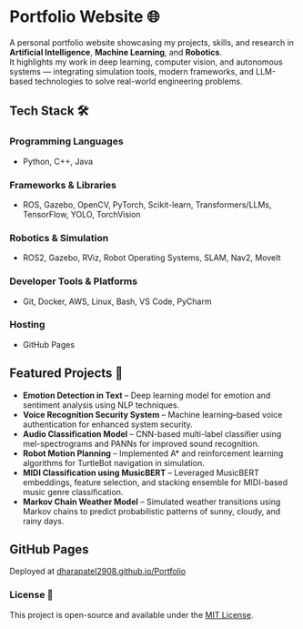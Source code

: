 # Portfolio Website 🌐

A personal portfolio website showcasing my projects, skills, and research in **Artificial Intelligence**, **Machine Learning**, and **Robotics**.  
It highlights my work in deep learning, computer vision, and autonomous systems — integrating simulation tools, modern frameworks, and LLM-based technologies to solve real-world engineering problems.

## Tech Stack 🛠️

### Programming Languages
- Python, C++, Java  

### Frameworks & Libraries
- ROS, Gazebo, OpenCV, PyTorch, Scikit-learn, Transformers/LLMs, TensorFlow, YOLO, TorchVision  

### Robotics & Simulation
- ROS2, Gazebo, RViz, Robot Operating Systems, SLAM, Nav2, MoveIt  

### Developer Tools & Platforms
- Git, Docker, AWS, Linux, Bash, VS Code, PyCharm  

### Hosting
- GitHub Pages  

## Featured Projects 🚀
- **Emotion Detection in Text** – Deep learning model for emotion and sentiment analysis using NLP techniques.  
- **Voice Recognition Security System** – Machine learning–based voice authentication for enhanced system security.  
- **Audio Classification Model** – CNN-based multi-label classifier using mel-spectrograms and PANNs for improved sound recognition.  
- **Robot Motion Planning** – Implemented A* and reinforcement learning algorithms for TurtleBot navigation in simulation.  
- **MIDI Classification using MusicBERT** – Leveraged MusicBERT embeddings, feature selection, and stacking ensemble for MIDI-based music genre classification.  
- **Markov Chain Weather Model** – Simulated weather transitions using Markov chains to predict probabilistic patterns of sunny, cloudy, and rainy days.  

## GitHub Pages
Deployed at [dharapatel2908.github.io/Portfolio](https://dharapatel2908.github.io/Portfolio)

### License 📜
This project is open-source and available under the [MIT License](LICENSE).

